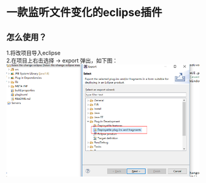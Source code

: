 # 一款监听文件变化的eclipse插件
## 怎么使用？
1.将改项目导入eclipse </br>
2.在项目上右击选择 -> export 弹出，如下图：  
![export1](https://raw.githubusercontent.com/ZhaoXiCeil/listen-file-change-eclipse/master/profile/export1.jpg)

